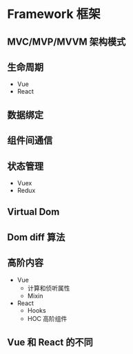 # Framework 框架

## MVC/MVP/MVVM 架构模式

## 生命周期

- Vue
- React

## 数据绑定

## 组件间通信

## 状态管理

- Vuex
- Redux

## Virtual Dom

## Dom diff 算法

## 高阶内容

- Vue
  - 计算和侦听属性
  - Mixin
- React
  - Hooks
  - HOC 高阶组件

## Vue 和 React 的不同
